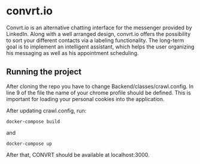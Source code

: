 # convrt.io

Convrt.io is an alternative chatting interface for the messenger provided by LinkedIn. Along with a well arranged design, convrt.io offers the possibility to sort your different contacts via a labeling functionality. The long-term goal is to implement an intelligent assistant, which helps the user organizing his messaging as well as his appointment scheduling.

## Running the project

After cloning the repo you have to change Backend/classes/crawl.config. In line 9 of the file the name of your chrome
profile should be defined. This is important for loading your personal cookies into the application.

After updating crawl.config, run:

`docker-compose build`

and

`docker-compose up`

After that, CONVRT should be available at localhost:3000.
